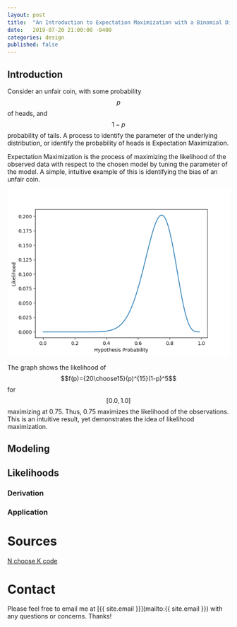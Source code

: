 ```yaml
---
layout: post
title:  "An Introduction to Expectation Maximization with a Binomial Distribution"
date:   2019-07-20 21:00:00 -0400
categories: design
published: false
---
```

<script type="text/javascript" src="https://cdnjs.cloudflare.com/ajax/libs/mathjax/2.7.5/latest.js?config=TeX-MML-AM_CHTML"></script>
<!-- You’ll find this post in your `_posts` directory. Go ahead and edit it and re-build the site to see your changes. You can rebuild the site in many different ways, but the most common way is to run `jekyll serve`, which launches a web server and auto-regenerates your site when a file is updated.

To add new posts, simply add a file in the `_posts` directory that follows the convention `YYYY-MM-DD-name-of-post.ext` and includes the necessary front matter. Take a look at the source for this post to get an idea about how it works.

Jekyll also offers powerful support for code snippets: -->
## Introduction
Consider an unfair coin, with some probability $$p$$ of heads,
and $$1-p$$ probability of tails. A process to identify
the parameter of the underlying distribution, or identify
the probability of heads is Expectation Maximization.

Expectation Maximization is the process of maximizing
the likelihood of the observed data with respect
to the chosen model by tuning the parameter of the model.
A simple, intuitive example of this is 
identifying the bias of an unfair coin.

<script src="https://gist.github.com/cmorterud/084e3298581fc1e91128916bd5a9af03.js"></script>

![image](/assets/images/20_choose_15_likelihood_graph.png "A graph showing the likelihood of 20 choose 15 with respect to a binomial model")

The graph shows the likelihood of $$f(p)={20\choose15}(p)^{15}(1-p)^5$$ for $$[0.0, 1.0]$$
maximizing at 0.75. Thus, 0.75 maximizes the likelihood of the observations.
This is an intuitive result, yet demonstrates the idea of likelihood maximization.

## Modeling


## Likelihoods


### Derivation

### Application


# Sources
[N choose K code](https://stackoverflow.com/questions/4941753/is-there-a-math-ncr-function-in-python)

# Contact
Please feel free to email me at
[{{ site.email }}](mailto:{{ site.email }})
with any questions or concerns. Thanks!